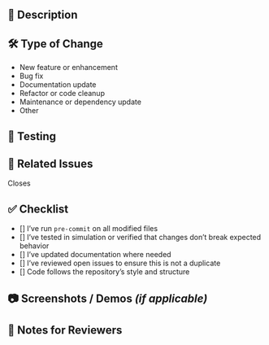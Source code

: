 <!--
Thank you for taking the time to contribute! Please complete ALL sections below to help us in accurately assessing and addressing the pull request.

**Before you start:** Please read our [Contributing Guide](../CONTRIBUTING.md) for details on setting up your environment, following our coding style, and passing pre-commit checks.
-->

## 📝 Description
<!--
Briefly describe what this PR does. Be concise but informative. Example: This PR adds a new "Pick-and-Place" task environment and training configurations.
-->

## 🛠 Type of Change
<!--
Delete those not concerned.
-->

- New feature or enhancement
- Bug fix
- Documentation update
- Refactor or code cleanup
- Maintenance or dependency update
- Other

## 🧪 Testing
<!--
Describe how you tested your changes and any relevant results. Attach logs or screenshots if needed.

Example:
- Ran `scripts/pick_and_place.py` in standalone mode
- Verified the robot completes the task without crashes or warnings
- Confirmed environment loads from the task registry
- Ran `pytest` — all tests pass
-->

## 🔗 Related Issues
<!--
If this PR addresses or closes any issues, mention them here. Example: Closes #123
-->

Closes

## ✅ Checklist
<!--
Please confirm the following by changing to [x]
 -->

- [] I’ve run `pre-commit` on all modified files
- [] I’ve tested in simulation or verified that changes don’t break expected behavior
- [] I’ve updated documentation where needed
- [] I’ve reviewed open issues to ensure this is not a duplicate
- [] Code follows the repository’s style and structure

## 📷 Screenshots / Demos _(if applicable)_
<!--
Drag & drop images or videos to visually show changes, especially for new features.
-->

## 💬 Notes for Reviewers
<!--
Optional: Add anything you'd like reviewers to keep in mind during review.
-->
